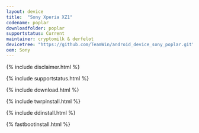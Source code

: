 ```yaml
---
layout: device
title:  "Sony Xperia XZ1"
codename: poplar
downloadfolder: poplar
supportstatus: Current
maintainer: cryptomilk & derfelot
devicetree: "https://github.com/TeamWin/android_device_sony_poplar.git"
oem: Sony
---
```


{% include disclaimer.html %}

{% include supportstatus.html %}

{% include download.html %}

{% include twrpinstall.html %}

{% include ddinstall.html %}

{% fastbootinstall.html %}
